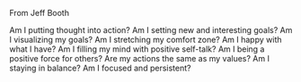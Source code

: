 From Jeff Booth

Am I putting thought into action?
Am I setting new and interesting goals?
Am I visualizing my goals?
Am I stretching my comfort zone?
Am I happy with what I have?
Am I filling my mind with positive self-talk?
Am I being a positive force for others?
Are my actions the same as my values?
Am I staying in balance?
Am I focused and persistent?
